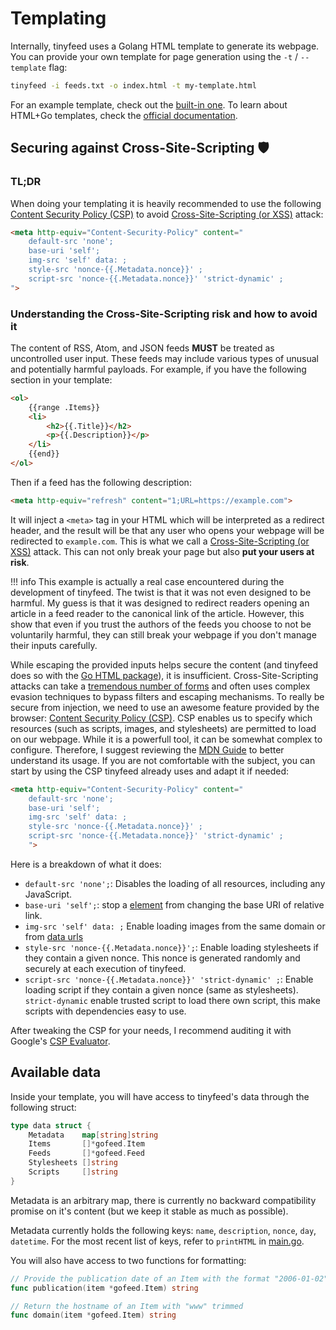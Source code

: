 # Templating

Internally, tinyfeed uses a Golang HTML template to generate its webpage. You can provide your own template for page generation using the `-t` / `--template` flag:
```bash
tinyfeed -i feeds.txt -o index.html -t my-template.html
```
For an example template, check out the [built-in one](https://github.com/TheBigRoomXXL/tinyfeed/blob/main/internal/built-in). To learn about HTML+Go templates, check the [official documentation](https://pkg.go.dev/html/template).

## Securing against Cross-Site-Scripting  🛡️

### TL;DR

When doing your templating it is heavily recommended to use the following [Content Security Policy (CSP)](https://developer.mozilla.org/en-US/docs/Web/HTTP/Guides/CSP) to avoid [Cross-Site-Scripting (or XSS)](https://developer.mozilla.org/en-US/docs/Web/Security/Attacks/XSS) attack:

```html
<meta http-equiv="Content-Security-Policy" content="
    default-src 'none';
    base-uri 'self';
    img-src 'self' data: ;
    style-src 'nonce-{{.Metadata.nonce}}' ;
    script-src 'nonce-{{.Metadata.nonce}}' 'strict-dynamic' ;   
">
```

### Understanding the Cross-Site-Scripting risk and how to avoid it

The content of RSS, Atom, and JSON feeds **MUST** be treated as uncontrolled user input. These feeds may include various types of unusual and potentially harmful payloads. For example, if you have the following section in your template:
```html
<ol>
    {{range .Items}}
    <li>
        <h2>{{.Title}}</h2>
        <p>{{.Description}}</p>
    </li>
    {{end}}
</ol>
```

Then if a feed has the following description:
```html
<meta http-equiv="refresh" content="1;URL=https://example.com">
```

It will inject a `<meta>` tag in your HTML which will be interpreted as a redirect header, and the result will be that any user who opens your webpage will be redirected to `example.com`. This is what we call a [Cross-Site-Scripting (or XSS)](https://developer.mozilla.org/en-US/docs/Web/Security/Attacks/XSS) attack. This can not only break your page but also **put your users at risk**.

!!! info
    This example is actually a real case encountered during the development of tinyfeed. The twist is that it was not even designed to be harmful. My guess is that it was designed to redirect readers opening an article in a feed reader to the canonical link of the article. However, this show that even if you trust the authors of the feeds you choose to not be voluntarily harmful, they can still break your webpage if you don't manage their inputs carefully.

While escaping the provided inputs helps secure the content (and tinyfeed does so with the [Go HTML package](https://pkg.go.dev/html)),  it is insufficient. Cross-Site-Scripting attacks can take a [tremendous number of forms](https://github.com/swisskyrepo/PayloadsAllTheThings/tree/master/XSS%20Injection) and often uses complex evasion techniques to bypass filters and escaping mechanisms. To really be secure from injection, we need to use an awesome feature provided by the browser: [Content Security Policy (CSP)](https://developer.mozilla.org/en-US/docs/Web/HTTP/Guides/CSP). CSP enables us to specify which resources (such as scripts, images, and stylesheets) are permitted to load on our webpage. While it is a powerfull tool, it can be somewhat complex to configure. Therefore, I suggest reviewing the [MDN Guide](https://developer.mozilla.org/en-US/docs/Web/HTTP/Guides/CSP) to better understand its usage. If you are not comfortable with the subject, you can start by using the CSP tinyfeed already uses and adapt it if needed:
```html
<meta http-equiv="Content-Security-Policy" content="
    default-src 'none';
    base-uri 'self';
    img-src 'self' data: ;
    style-src 'nonce-{{.Metadata.nonce}}' ;
    script-src 'nonce-{{.Metadata.nonce}}' 'strict-dynamic' ;
    ">
```

Here is a breakdown of what it does:
- `default-src 'none';`: Disables the loading of all resources, including any JavaScript.
- `base-uri 'self';`: stop a [<base> element](https://developer.mozilla.org/fr/docs/Web/HTML/Reference/Elements/base) from changing the base URI of relative link.
- `img-src 'self' data: ;` Enable loading images from the same domain or from [data urls](https://developer.mozilla.org/en-US/docs/Web/URI/Reference/Schemes/data)
- `style-src 'nonce-{{.Metadata.nonce}}';`: Enable loading stylesheets if they contain a given nonce. This nonce is generated randomly and securely at each execution of tinyfeed.
- `script-src 'nonce-{{.Metadata.nonce}}' 'strict-dynamic' ;`: Enable loading script if they contain a given nonce (same as stylesheets). `strict-dynamic` enable trusted script to load there own script, this make scripts with dependencies easy to use.

After tweaking the CSP for your needs, I recommend auditing it with Google's [CSP Evaluator](https://csp-evaluator.withgoogle.com/).

## Available data

Inside your template, you will have access to tinyfeed's data through the following struct:

```go
type data struct {
    Metadata    map[string]string
    Items       []*gofeed.Item
    Feeds       []*gofeed.Feed
    Stylesheets []string
    Scripts     []string
}
```

Metadata is an arbitrary map, there is currently no backward compatibility promise on it's content (but we keep it stable as much as possible).

Metadata currently holds the following keys: `name`, `description`, `nonce`, `day`, `datetime`. For the most recent list of keys, refer to `printHTML` in [main.go](https://github.com/TheBigRoomXXL/tinyfeed/blob/main/internal/main.go). 

You will also have access to two functions for formatting:
```go
// Provide the publication date of an Item with the format "2006-01-02"
func publication(item *gofeed.Item) string

// Return the hostname of an Item with "www" trimmed
func domain(item *gofeed.Item) string
```
